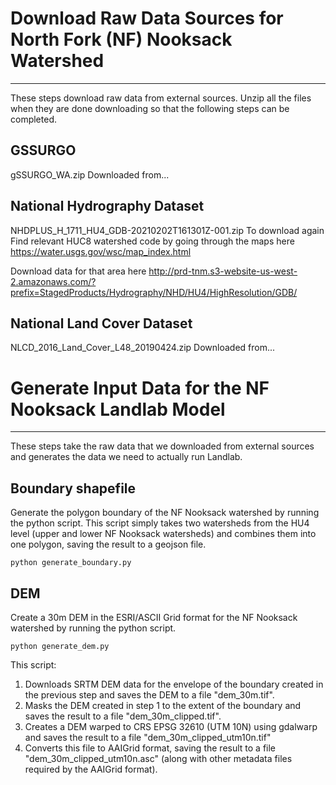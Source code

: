 # Download Raw Data Sources for North Fork (NF) Nooksack Watershed
---
These steps download raw data from external sources. Unzip all the files when they are done downloading so that the following steps can be completed.
## GSSURGO
gSSURGO_WA.zip
Downloaded from...

## National Hydrography Dataset
NHDPLUS_H_1711_HU4_GDB-20210202T161301Z-001.zip
To download again
Find relevant HUC8 watershed code by going through the maps here
https://water.usgs.gov/wsc/map_index.html

Download data for that area here
http://prd-tnm.s3-website-us-west-2.amazonaws.com/?prefix=StagedProducts/Hydrography/NHD/HU4/HighResolution/GDB/


## National Land Cover Dataset
NLCD_2016_Land_Cover_L48_20190424.zip
Downloaded from...




# Generate Input Data for the NF Nooksack Landlab Model
---
These steps take the raw data that we downloaded from external sources and generates the data we need 
to actually run Landlab.
## Boundary shapefile
Generate the polygon boundary of the NF Nooksack watershed by running the python script.
This script simply takes two watersheds from the HU4 level (upper and lower NF Nooksack watersheds)
and combines them into one polygon, saving the result to a geojson file.
```
python generate_boundary.py
```

## DEM
Create a 30m DEM in the ESRI/ASCII Grid format for the NF Nooksack watershed by running the python script.
```
python generate_dem.py
```
This script: 
1. Downloads SRTM DEM data for the envelope of the boundary created in the previous step and saves the DEM to a file "dem_30m.tif".
2. Masks the DEM created in step 1 to the extent of the boundary and saves the result to a file "dem_30m_clipped.tif".
3. Creates a DEM warped to CRS EPSG 32610 (UTM 10N) using gdalwarp and saves the result to a file "dem_30m_clipped_utm10n.tif"
4. Converts this file to AAIGrid format, saving the result to a file "dem_30m_clipped_utm10n.asc" (along with other metadata files required by the AAIGrid format).
